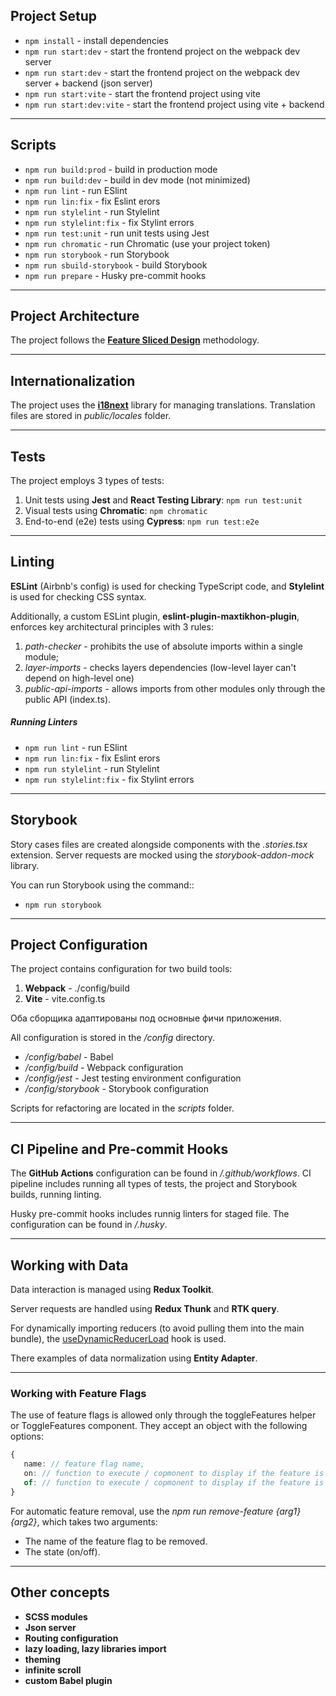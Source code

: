 ## Project Setup

- `npm install` - install dependencies
- `npm run start:dev` - start the frontend project on the webpack dev server
- `npm run start:dev` - start the frontend project on the webpack dev server + backend (json server)
- `npm run start:vite` - start the frontend project using vite
- `npm run start:dev:vite` - start the frontend project using vite + backend

----

## Scripts
- `npm run build:prod` - build in production mode
- `npm run build:dev` -  build in dev mode (not minimized)
- `npm run lint` - run ESlint
- `npm run lin:fix` - fix Eslint erors
- `npm run stylelint` - run Stylelint
- `npm run stylelint:fix` - fix Stylint errors
- `npm run test:unit` - run unit tests using Jest
- `npm run chromatic` - run Chromatic (use your project token)
- `npm run storybook` - run Storybook
- `npm run sbuild-storybook` - build Storybook
- `npm run prepare` - Husky pre-commit hooks

----

## Project Architecture

The project follows the **[Feature Sliced Design](https://feature-sliced.design/docs/get-started/overview)** methodology.

----

## Internationalization

The project uses the **[i18next](https://react.i18next.com)** library for managing translations. Translation files are stored in *public/locales* folder.

----

## Tests

The project employs 3 types of tests:
1) Unit tests using **Jest** and **React Testing Library**: `npm run test:unit`
2) Visual tests using **Chromatic**: `npm chromatic`
3) End-to-end (e2e) tests using **Cypress**: `npm run test:e2e`

----

## Linting

**ESLint** (Airbnb's config) is used for checking TypeScript code, and **Stylelint** is used for checking CSS syntax.

Additionally, a custom ESLint plugin, **eslint-plugin-maxtikhon-plugin**, enforces key architectural principles with 3 rules:
1) *path-checker* - prohibits the use of absolute imports within a single module;
2) *layer-imports* - checks layers dependencies (low-level layer can't depend on high-level one)
3) *public-api-imports* - allows imports from other modules only through the public API (index.ts).

##### Running Linters
- `npm run lint` - run ESlint
- `npm run lin:fix` - fix Eslint erors
- `npm run stylelint` - run Stylelint
- `npm run stylelint:fix` - fix Stylint errors

----
## Storybook

Story cases files are created alongside components with the *.stories.tsx* extension. Server requests are mocked using the *storybook-addon-mock* library.

You can run Storybook using the command::
- `npm run storybook`

----

## Project Configuration

The project contains configuration for two build tools:
1. **Webpack** - ./config/build
2. **Vite** - vite.config.ts

Оба сборщика адаптированы под основные фичи приложения.

All configuration is stored in the */config* directory.
- */config/babel* - Babel
- */config/build* - Webpack configuration
- */config/jest* - Jest testing environment configuration
- */config/storybook* - Storybook configuration

Scripts for refactoring are located in the *scripts* folder.

----

## CI Pipeline and Pre-commit Hooks

The **GitHub Actions** configuration can be found in */.github/workflows*. CI pipeline includes running all types of tests, the project and Storybook builds, running linting.

Husky pre-commit hooks includes runnig linters for staged file. The configuration can be found in */.husky*.

----

## Working with Data

Data interaction is managed using **Redux Toolkit**.

Server requests are handled using **Redux Thunk** and **RTK query**.

For dynamically importing reducers (to avoid pulling them into the main bundle), the [useDynamicReducerLoad](/src/shared/lib/hooks/useDynamicReducerLoad.ts) hook is used.

There examples of data normalization using **Entity Adapter**.

----

### Working with Feature Flags

The use of feature flags is allowed only through the toggleFeatures helper or ToggleFeatures component.
They accept an object with the following options:

```typescript jsx
{
   name: // feature flag name, 
   on: // function to execute / copmonent to display if the feature is enabled
   of: // function to execute / copmonent to display if the feature is disabled
}
```

For automatic feature removal, use the *npm run remove-feature {arg1} {arg2}*, which takes two arguments:
- The name of the feature flag to be removed.
- The state (on/off).

----

## Other concepts
- **SCSS modules**
- **Json server**
- **Routing configuration**
- **lazy loading, lazy libraries import**
- **theming**
- **infinite scroll**
- **custom Babel plugin**